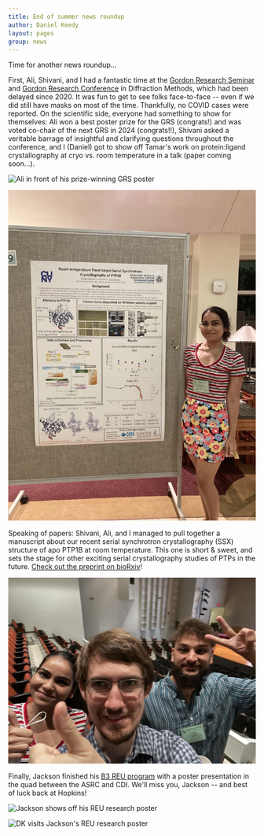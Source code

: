 ```yaml
---
title: End of summer news roundup
author: Daniel Keedy
layout: pages
group: news
---
```


Time for another news roundup... 

First, Ali, Shivani, and I had a fantastic time at the [Gordon Research Seminar](https://www.grc.org/diffraction-methods-in-structural-biology-grs-conference/2022/) and [Gordon Research Conference](https://www.grc.org/diffraction-methods-in-structural-biology-conference/2022/) in Diffraction Methods, which had been delayed since 2020. It was fun to get to see folks face-to-face -- even if we did still have masks on most of the time. Thankfully, no COVID cases were reported. On the scientific side, everyone had something to show for themselves: Ali won a best poster prize for the GRS (congrats!) and was voted co-chair of the next GRS in 2024 (congrats!!), Shivani asked a veritable barrage of insightful and clarifying questions throughout the conference, and I (Daniel) got to show off Tamar's work on protein:ligand crystallography at cryo vs. room temperature in a talk (paper coming soon...).

<span class="image fit"><img src="/images/posts/GRC_2022_poster_AE.jpg" alt="Ali in front of his prize-winning GRS poster" class="img-responsive"></span>

<span class="image fit"><img src="/images/posts/GRC_2022_poster_SS.jpg" alt="Shivani in front of her GRS/GRC poster" class="img-responsive"></span>

Speaking of papers: Shivani, Ali, and I managed to pull together a manuscript about our recent serial synchrotron crystallography (SSX) structure of apo PTP1B at room temperature. This one is short & sweet, and sets the stage for other exciting serial crystallography studies of PTPs in the future. [Check out the preprint on bioRxiv](https://www.biorxiv.org/content/10.1101/2022.07.28.501725v1)!

<span class="image fit"><img src="/images/posts/PTP1B_chip_paper_submitted.jpg" alt="Shivani, Ali, and DK celebrate submitting a paper at the GRC" class="img-responsive"></span>

Finally, Jackson finished his [B3 REU program](https://www.b3-reu.ccny.cuny.edu/) with a poster presentation in the quad between the ASRC and CDI. We'll miss you, Jackson -- and best of luck back at Hopkins!

<span class="image fit"><img src="/images/posts/Jackson_REU_2022_last_day_1.png" alt="Jackson shows off his REU research poster" class="img-responsive"></span>

<span class="image fit"><img src="/images/posts/Jackson_REU_2022_last_day_2.png" alt="DK visits Jackson's REU research poster" class="img-responsive"></span>
